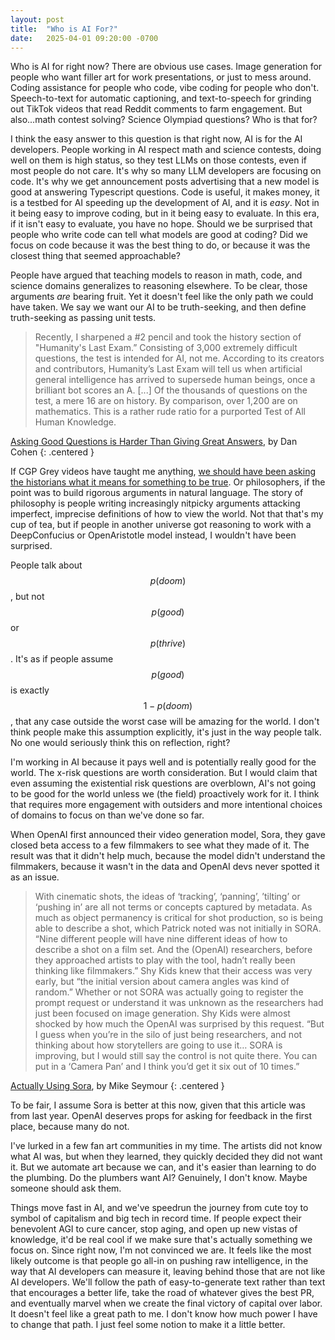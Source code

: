 ```yaml
---
layout: post
title:  "Who is AI For?"
date:   2025-04-01 09:20:00 -0700
---
```


Who is AI for right now?
There are obvious use cases. Image generation for people
who want filler art for work presentations, or just to mess around. Coding assistance for
people who code, vibe coding for people who don't. Speech-to-text for automatic
captioning, and text-to-speech for grinding out TikTok videos that read Reddit comments
to farm engagement.
But also...math contest solving? Science Olympiad questions? Who is that for?

I think the easy answer to this question is that right now, AI is for the AI developers.
People working in AI respect math and science contests, doing well on them is high status,
so they test LLMs on those contests, even if most people do not care.
It's why so many LLM developers are focusing on code. It's why we get announcement posts
advertising that a new model is good at answering Typescript questions.
Code is useful, it makes money, it is a testbed for AI speeding up the development of AI,
and it is *easy*. Not in it being easy to improve coding, but in it being easy to evaluate.
In this era, if it isn't easy to evaluate, you have no hope.
Should we be surprised that people who write code can tell what models are good
at coding?
Did we focus on code because it was the best
thing to do, or because it was the closest thing that seemed approachable?

People have argued that teaching models to reason in math, code, and science domains
generalizes to reasoning elsewhere. To be clear, those arguments *are* bearing fruit.
Yet it doesn't feel like the only path we could have taken. We say we want our AI to be
truth-seeking, and then define truth-seeking as passing unit tests.

> Recently, I sharpened a #2 pencil and took the history section of "Humanity's Last Exam.” Consisting of 3,000 extremely difficult questions, the test is intended for AI, not me. According to its creators and contributors, Humanity’s Last Exam will tell us when artificial general intelligence has arrived to supersede human beings, once a brilliant bot scores an A.
> [...] Of the thousands of questions on the test, a mere 16 are on history. By comparison, over 1,200 are on mathematics. This is a rather rude ratio for a purported Test of All Human Knowledge.

[Asking Good Questions is Harder Than Giving Great Answers](https://newsletter.dancohen.org/archive/asking-good-questions-is-harder-than-giving-great-answers/), by Dan Cohen
{: .centered }

If CGP Grey videos have taught me anything, [we should have been asking the historians what it means for something to be true](https://www.youtube.com/watch?v=Ex74x_gqTU0).
Or philosophers, if the point was to build rigorous arguments in natural language.
The story of philosophy is people writing increasingly nitpicky arguments attacking imperfect,
imprecise definitions of how to view the world. Not that that's my cup of tea, but if people
in another universe got reasoning to work with a DeepConfucius or OpenAristotle model instead,
I wouldn't have been surprised.

People talk about $$p(doom)$$, but not $$p(good)$$ or $$p(thrive)$$. It's as if people assume $$p(good)$$
is exactly $${1 - p(doom)}$$, that any case outside the worst case will be amazing for the world.
I don't think people make this assumption explicitly, it's just in the way people talk. No one
would seriously think this on reflection, right?

I'm working in AI because it pays well and is potentially really good for the world. The x-risk
questions are worth consideration. But I would claim that even assuming the existential risk questions
are overblown, AI's not going to be good for the world unless we (the field) proactively work for it.
I think that requires more engagement with outsiders and more intentional choices of domains to
focus on than we've done so far.

When OpenAI first announced their video generation model, Sora, they gave closed beta access to a
few filmmakers to see what they made of it. The result was that it didn't help much,
because the model didn't understand the filmmakers, because it wasn't in the data and OpenAI devs
never spotted it as an issue.

> With cinematic shots, the ideas of ‘tracking’, ‘panning’, ’tilting’ or ‘pushing in’ are all not terms or concepts captured by metadata. As much as object permanency is critical for shot production, so is being able to describe a shot, which Patrick noted was not initially in SORA. “Nine different people will have nine different ideas of how to describe a shot on a film set. And the (OpenAI) researchers, before they approached artists to play with the tool, hadn’t really been thinking like filmmakers.” Shy Kids knew that their access was very early, but “the initial version about camera angles was kind of random.” Whether or not SORA was actually going to register the prompt request or understand it was unknown as the researchers had just been focused on image generation. Shy Kids were almost shocked by how much the OpenAI was surprised by this request. “But I guess when you’re in the silo of just being researchers, and not thinking about how storytellers are going to use it… SORA is improving, but I would still say the control is not quite there. You can put in a ‘Camera Pan’ and I think you’d get it six out of 10 times.”

[Actually Using Sora](https://www.fxguide.com/fxfeatured/actually-using-sora/), by Mike Seymour
{: .centered }

To be fair, I assume Sora is better at this now, given that this article was from last year.
OpenAI deserves props for asking for feedback in the first place, because many
do not.

I've lurked in a few fan art communities in my time.
The artists did not know what AI was, but when they learned, they quickly decided they did not want it.
But we automate art because we can, and it's easier than learning to do the plumbing. Do the plumbers
want AI? Genuinely, I don't know. Maybe someone should ask them.

Things move fast in AI, and we've speedrun the journey from cute toy to symbol of capitalism and
big tech in record time. If people expect their benevolent AGI to cure cancer, stop aging, and open up
new vistas of knowledge, it'd be real cool if we make sure that's actually something we focus on.
Since right now, I'm not convinced we are. It feels like the most likely outcome is that people go
all-in on pushing raw intelligence, in the way that AI developers can measure it, leaving behind
those that are not like AI developers. We'll follow the path of easy-to-generate text
rather than text that encourages a better life, take the road of whatever gives the best PR, and
eventually marvel when we create the final victory of capital over labor. It doesn't feel like a great
path to me. I don't know how much power I have to change that path. I just feel some notion to
make it a little better.
